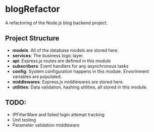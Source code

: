 # blogRefactor
A refactoring of the Node.js blog backend project.

## Project Structure
- **models**: All of the database models are stored here.
- **services**: The business logic layer.
- **api**: Express.js routes are defined in this module
- **subscribers**: Event handlers for any asynchronous tasks
- **config**: System configuration happens in this module. Envorinment variables are populated.
- **middlewares**: Express.js middlewares are stored here.
- **utilities**: Data validation, hashing utilities, all stored in this module.


## TODO:
- IPFilterWare and failed login attempt tracking
- Unit testing
- Parameter validation middleware